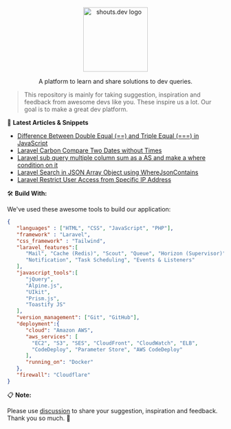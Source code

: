 <p align="center">
  <br>
  <a href="https://shouts.dev">
    <img src="https://shouts.dev/img/logo.png" alt="shouts.dev logo" width="150"/>
  </a>
</p>

<p align="center">
A platform to learn and share solutions to dev queries.
</p>

> This repository is mainly for taking suggestion, inspiration and feedback from awesome devs like you. These inspire us a lot. Our goal is to make a great dev platform.

:page_with_curl: **Latest Articles & Snippets**
<!-- BLOG-POST-LIST:START -->
- [Difference Between Double Equal &lpar;==&rpar; and Triple Equal  &lpar;===&rpar; in JavaScript](https://shouts.dev/articles/difference-between-double-equal-and-triple-equal-in-javascript)
- [Laravel Carbon Compare Two Dates without Times](https://shouts.dev/snippets/laravel-carbon-compare-two-dates-without-times)
- [Laravel sub query multiple column sum as a AS and make a where condition on it](https://shouts.dev/articles/laravel-sub-query-multiple-column-sum-as-a-as-and-make-a-where-condition-on-it)
- [Laravel Search in JSON Array Object using WhereJsonContains](https://shouts.dev/articles/laravel-search-in-json-array-object-with-wherejsoncontains)
- [Laravel Restrict User Access from Specific IP Address](https://shouts.dev/articles/laravel-restrict-user-access-from-specific-ip-address)
<!-- BLOG-POST-LIST:END -->

🛠️ **Build With:**

We've used these awesome tools to build our application:

```json
{
   "languages" : ["HTML", "CSS", "JavaScript", "PHP"],
   "framework" : "Laravel",
   "css_framework" : "Tailwind",
   "laravel_features":[
      "Mail", "Cache (Redis)", "Scout", "Queue", "Horizon (Supervisor)",
      "Notification", "Task Scheduling", "Events & Listeners"
   ],
   "javascript_tools":[
      "jQuery",
      "Alpine.js",
      "UIkit",
      "Prism.js",
      "Toastify JS"
   ],
   "version_management": ["Git", "GitHub"],
   "deployment":{
      "cloud": "Amazon AWS",
      "aws_services": [
        "EC2", "S3", "SES", "CloudFront", "CloudWatch", "ELB",
        "CodeDeploy", "Parameter Store", "AWS CodeDeploy"
      ],
      "running_on": "Docker"
   },
   "firewall": "Cloudflare"
}
```

:clipboard: **Note:**

Please use [discussion](https://github.com/mdobydullah/shouts.dev/discussions/new) to share your suggestion, inspiration and feedback. Thank you so much. :sparkling_heart:
